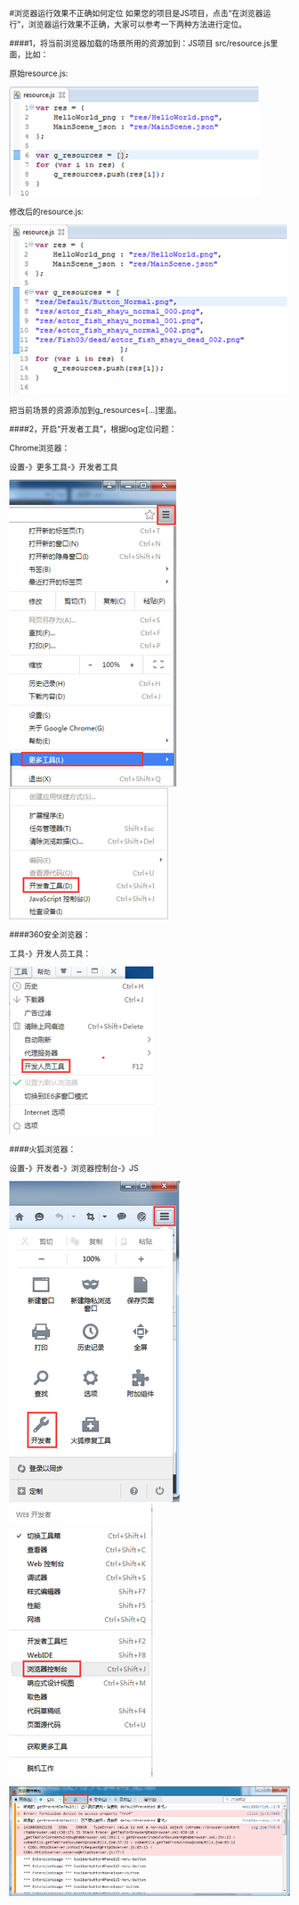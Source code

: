 #浏览器运行效果不正确如何定位
如果您的项目是JS项目，点击“在浏览器运行”，浏览器运行效果不正确，大家可以参考一下两种方法进行定位。

####1，将当前浏览器加载的场景所用的资源加到：JS项目 src/resource.js里面，比如：

   原始resource.js:  

![image](res/image001.png)

  修改后的resource.js:

![image](res/image002.png)   

  把当前场景的资源添加到g_resources=[...]里面。

####2，开启“开发者工具”，根据log定位问题：

   Chrome浏览器：

   设置-》更多工具-》开发者工具

![image](res/image003.png)   ![image](res/image004.png)

####360安全浏览器：
  
   工具-》开发人员工具：

![image](res/image005.png)  

####火狐浏览器：

设置-》开发者-》浏览器控制台-》JS

![image](res/image006.png) ![image](res/image007.png)
   
![image](res/image008.png) 

 


